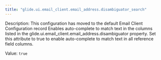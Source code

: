 ```yaml
---
title: "glide.ui.email_client.email_address.disambiguator_search"
---
```


Description: This configuration has moved to the default Email Client Configuration record
Enables auto-complete to match text in the columns listed in the glide.ui.email_client.email_address.disambiguator property. Set this attribute to true to enable auto-complete to match text in all reference field columns.

Value: `true`
